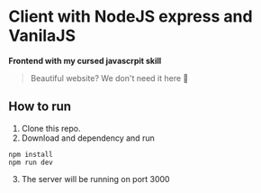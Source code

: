 # Client with NodeJS express and VanilaJS  
**Frontend with my cursed javascrpit skill**  
> Beautiful website? We don't need it here 🤣  

## How to run   
1.  Clone this repo.  
2.   Download and dependency and run  
 ```
 npm install  
 npm run dev  
```  
3. The server will be running on port 3000  

